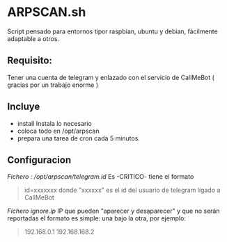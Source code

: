 # ARPSCAN.sh

Script pensado para entornos tipor raspbian, ubuntu y debian, fácilmente adaptable a otros.

## Requisito: 
Tener una cuenta de telegram y enlazado con el servicio de CallMeBot ( gracias por un trabajo enorme )


## Incluye
+ install Instala lo necesario 
+ coloca todo en /opt/arpscan
+ prepara una tarea de cron cada 5 minutos.

## Configuracion

*Fichero : /opt/arpscan/telegram.id*
Es -CRITICO- tiene el formato
>id=xxxxxxx
donde "xxxxxx" es el id del usuario de telegram ligado a CallMeBot
 

*Fichero ignore.ip*
IP que pueden "aparecer y desaparecer" y que no serán reportadas
el formato es simple: una bajo la otra, por ejemplo:
>192.168.0.1 
>192.168.168.2 

